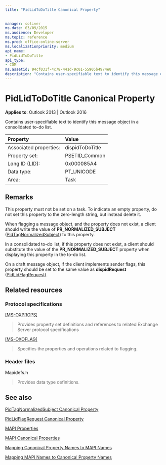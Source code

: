 ```yaml
---
title: "PidLidToDoTitle Canonical Property"
 
 
manager: soliver
ms.date: 03/09/2015
ms.audience: Developer
ms.topic: reference
ms.prod: office-online-server
ms.localizationpriority: medium
api_name:
- PidLidToDoTitle
api_type:
- COM
ms.assetid: 94cf031f-4c78-441d-9c01-55905b4974e0
description: "Contains user-specifiable text to identify this message object in a consolidated to-do list."
---
```


# PidLidToDoTitle Canonical Property

  
  
**Applies to**: Outlook 2013 | Outlook 2016 
  
Contains user-specifiable text to identify this message object in a consolidated to-do list.
  
|Property |Value |
|:-----|:-----|
|Associated properties:  <br/> |dispidToDoTitle  <br/> |
|Property set:  <br/> |PSETID_Common  <br/> |
|Long ID (LID):  <br/> |0x000085A4  <br/> |
|Data type:  <br/> |PT_UNICODE  <br/> |
|Area:  <br/> |Task  <br/> |
   
## Remarks

This property must not be set on a task. To indicate an empty property, do not set this property to the zero-length string, but instead delete it. 
  
When flagging a message object, and the property does not exist, a client should write the value of **PR_NORMALIZED_SUBJECT** ([PidTagNormalizedSubject](pidtagnormalizedsubject-canonical-property.md)) to this property.
  
In a consolidated to-do list, if this property does not exist, a client should substitute the value of the **PR_NORMALIZED_SUBJECT** property when displaying this property in the to-do list. 
  
On a draft message object, if the client implements sender flags, this property should be set to the same value as **dispidRequest** ([PidLidFlagRequest](pidlidflagrequest-canonical-property.md)).
  
## Related resources

### Protocol specifications

[[MS-OXPROPS]](https://msdn.microsoft.com/library/f6ab1613-aefe-447d-a49c-18217230b148%28Office.15%29.aspx)
  
> Provides property set definitions and references to related Exchange Server protocol specifications
    
[[MS-OXOFLAG]](https://msdn.microsoft.com/library/f1e50be4-ed30-4c2a-b5cb-8ff3aaaf9b91%28Office.15%29.aspx)
  
> Specifies the properties and operations related to flagging.
    
### Header files

Mapidefs.h
  
> Provides data type definitions.
    
## See also



[PidTagNormalizedSubject Canonical Property](pidtagnormalizedsubject-canonical-property.md)
  
[PidLidFlagRequest Canonical Property](pidlidflagrequest-canonical-property.md)


[MAPI Properties](mapi-properties.md)
  
[MAPI Canonical Properties](mapi-canonical-properties.md)
  
[Mapping Canonical Property Names to MAPI Names](mapping-canonical-property-names-to-mapi-names.md)
  
[Mapping MAPI Names to Canonical Property Names](mapping-mapi-names-to-canonical-property-names.md)

